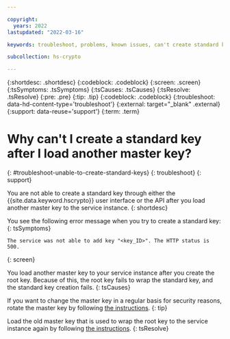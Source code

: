 ```yaml
---

copyright:
  years: 2022
lastupdated: "2022-03-16"

keywords: troubleshoot, problems, known issues, can't create standard keys

subcollection: hs-crypto

---
```


{:shortdesc: .shortdesc}
{:codeblock: .codeblock}
{:screen: .screen}
{:tsSymptoms: .tsSymptoms}
{:tsCauses: .tsCauses}
{:tsResolve: .tsResolve}
{:pre: .pre}
{:tip: .tip}
{:codeblock: .codeblock}
{:troubleshoot: data-hd-content-type='troubleshoot'}
{:external: target="_blank" .external}
{:support: data-reuse='support'}
{:term: .term}

# Why can't I create a standard key after I load another master key?
{: #troubleshoot-unable-to-create-standard-keys}
{: troubleshoot}
{: support}

You are not able to create a standard key through either the {{site.data.keyword.hscrypto}} user interface or the API after you load another master key to the service instance.
{: shortdesc}

You see the following error message when you try to create a standard key:
{: tsSymptoms}

```
The service was not able to add key "<key_ID>". The HTTP status is 500.
```
{: screen}

You load another master key to your service instance after you create the root key. Because of this, the root key fails to wrap the standard key, and the standard key creation fails. 
{: tsCauses}

If you want to change the master key in a regular basis for security reasons, rotate the master key by following [the instructions](/docs/hs-crypto?topic=hs-crypto-uko-rotate-master-key-cli-key-part).
{: tip}

Load the old master key that is used to wrap the root key to the service instance again by following [the instructions](/docs/hs-crypto?topic=hs-crypto-initialize-hsm#load-master-keys).
{: tsResolve}
